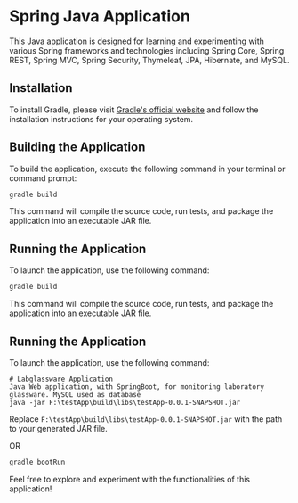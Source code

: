 # Spring Java Application

This Java application is designed for learning and experimenting with various Spring frameworks and technologies including Spring Core, Spring REST, Spring MVC, Spring Security, Thymeleaf, JPA, Hibernate, and MySQL.

## Installation

To install Gradle, please visit [Gradle's official website](https://gradle.org/install/) and follow the installation instructions for your operating system.

## Building the Application

To build the application, execute the following command in your terminal or command prompt:
```cmd
gradle build
```
This command will compile the source code, run tests, and package the application into an executable JAR file.

## Running the Application
To launch the application, use the following command:
```cmd
gradle build
```
This command will compile the source code, run tests, and package the application into an executable JAR file.

## Running the Application
To launch the application, use the following command:
```
# Labglassware Application
Java Web application, with SpringBoot, for monitoring laboratory glassware. MySQL used as database
java -jar F:\testApp\build\libs\testApp-0.0.1-SNAPSHOT.jar
```
Replace `F:\testApp\build\libs\testApp-0.0.1-SNAPSHOT.jar` with the path to your generated JAR file.

OR
```cmd
gradle bootRun
```

Feel free to explore and experiment with the functionalities of this application!

